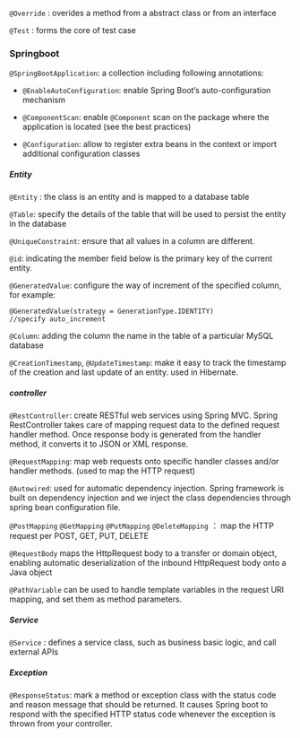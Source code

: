 ﻿`@Override`  : overides a method from a abstract class or from an interface

`@Test`  : forms the core of test case

### Springboot 
`@SpringBootApplication`: a collection including following annotations:

- `@EnableAutoConfiguration`: enable Spring Boot’s auto-configuration mechanism

- `@ComponentScan`: enable `@Component` scan on the package where the application is located (see the best practices)

- `@Configuration`: allow to register extra beans in the context or import additional configuration classes

##### Entity
`@Entity` :  the class is an entity and is mapped to a database table

`@Table`: specify the details of the table that will be used to persist the entity in the database

`@UniqueConstraint`: ensure that all values in a column are different.

`@id`: indicating the member field below is the primary key of the current entity.

`@GeneratedValue`: configure the way of increment of the specified column, for example:
```
@GeneratedValue(strategy = GenerationType.IDENTITY)
//specify auto_increment
```
`@Column`: adding the column the name in the table of a particular MySQL database

`@CreationTimestamp`, `@UpdateTimestamp`: make it easy to track the timestamp of the creation and last update of an entity. used in Hibernate.

##### controller
`@RestController`: create RESTful web services using Spring MVC. Spring RestController takes care of mapping request data to the defined request handler method. Once response body is generated from the handler method, it converts it to JSON or XML response.

`@RequestMapping`: map web requests onto specific handler classes and/or handler methods. (used to map the HTTP request)

`@Autowired`: used for automatic dependency injection. Spring framework is built on dependency injection and we inject the class dependencies through spring bean configuration file.

`@PostMapping`  `@GetMapping`  `@PutMapping`  `@DeleteMapping`  ： map the HTTP request per POST, GET, PUT, DELETE

`@RequestBody`  maps the HttpRequest body to a transfer or domain object, enabling automatic deserialization of the inbound HttpRequest body onto a Java object

`@PathVariable` can be used to handle template variables in the request URI mapping, and set them as method parameters.

##### Service
`@Service`  : defines a service class, such as business basic logic, and call external APIs

##### Exception
`@ResponseStatus`: mark a method or exception class with the status code and reason message that should be returned. It causes Spring boot to respond with the specified HTTP status code whenever the exception is thrown from your controller.









